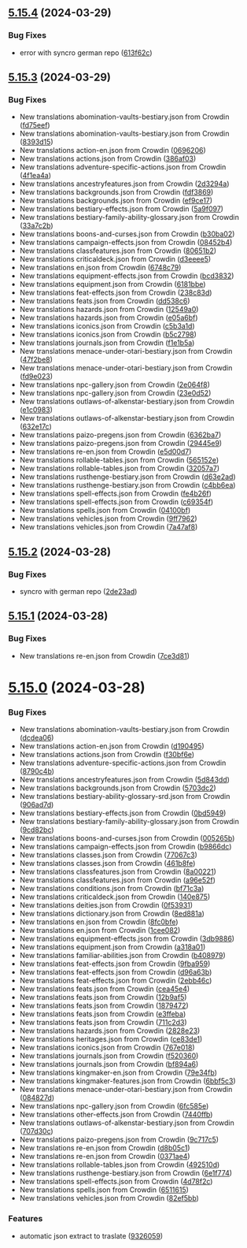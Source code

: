 ## [5.15.4](https://github.com/allnnde/pf2e-esp-translation/compare/v5.15.3...v5.15.4) (2024-03-29)


### Bug Fixes

* error with syncro german repo ([613f62c](https://github.com/allnnde/pf2e-esp-translation/commit/613f62c5ca265930f7a129e2d3fcf7d573347aa8))



## [5.15.3](https://github.com/allnnde/pf2e-esp-translation/compare/v5.15.2...v5.15.3) (2024-03-29)


### Bug Fixes

* New translations abomination-vaults-bestiary.json from Crowdin ([fd75eef](https://github.com/allnnde/pf2e-esp-translation/commit/fd75eefb9f86fbc4ce2c76f40aac6c0dfa62baad))
* New translations abomination-vaults-bestiary.json from Crowdin ([8393d15](https://github.com/allnnde/pf2e-esp-translation/commit/8393d158c338dbc755a250494114ea02f1108f8b))
* New translations action-en.json from Crowdin ([0696206](https://github.com/allnnde/pf2e-esp-translation/commit/0696206938a4696eb96e15ffe0d0f421606923b0))
* New translations actions.json from Crowdin ([386af03](https://github.com/allnnde/pf2e-esp-translation/commit/386af03279a754fcdccc4ad855def7f4a8d2bd33))
* New translations adventure-specific-actions.json from Crowdin ([4f1ea4a](https://github.com/allnnde/pf2e-esp-translation/commit/4f1ea4a8a54cb2c3ad3f4f875b437de77ec4a568))
* New translations ancestryfeatures.json from Crowdin ([2d3294a](https://github.com/allnnde/pf2e-esp-translation/commit/2d3294a4c4b1daa138120f9659a09084860cea00))
* New translations backgrounds.json from Crowdin ([fdf3869](https://github.com/allnnde/pf2e-esp-translation/commit/fdf38691d2b3cc9e3b8740300a5f38d9f76914bf))
* New translations backgrounds.json from Crowdin ([ef9ce17](https://github.com/allnnde/pf2e-esp-translation/commit/ef9ce17b24fbfab5b9ddfb1c3f50ff3fe52ed337))
* New translations bestiary-effects.json from Crowdin ([5a9f097](https://github.com/allnnde/pf2e-esp-translation/commit/5a9f09709181050d06b772653cdff62fc9f2f8b9))
* New translations bestiary-family-ability-glossary.json from Crowdin ([33a7c2b](https://github.com/allnnde/pf2e-esp-translation/commit/33a7c2be21722ea8aa3a5fa7b479037bb03bb35e))
* New translations boons-and-curses.json from Crowdin ([b30ba02](https://github.com/allnnde/pf2e-esp-translation/commit/b30ba020e1d71fafba7a55c6b34350b7cf827629))
* New translations campaign-effects.json from Crowdin ([08452b4](https://github.com/allnnde/pf2e-esp-translation/commit/08452b428b3ec782f52d68eef34bf6f448928dcf))
* New translations classfeatures.json from Crowdin ([80651b2](https://github.com/allnnde/pf2e-esp-translation/commit/80651b2b12a75e2c255c6b06415c64d15617a733))
* New translations criticaldeck.json from Crowdin ([d3eeee5](https://github.com/allnnde/pf2e-esp-translation/commit/d3eeee5662c0e775bd4857a36c62ad54e06cfaa1))
* New translations en.json from Crowdin ([6748c79](https://github.com/allnnde/pf2e-esp-translation/commit/6748c792968ce47381ef9d8557daea1de1d6b532))
* New translations equipment-effects.json from Crowdin ([bcd3832](https://github.com/allnnde/pf2e-esp-translation/commit/bcd38327add01226b1507aa8faaf560055c96fd8))
* New translations equipment.json from Crowdin ([6181bbe](https://github.com/allnnde/pf2e-esp-translation/commit/6181bbebd037d2ffa6235717e44eebcd0b4cee7f))
* New translations feat-effects.json from Crowdin ([238c83d](https://github.com/allnnde/pf2e-esp-translation/commit/238c83d2a2715ebd1bb5a14cf40b2b37f6ad27f3))
* New translations feats.json from Crowdin ([dd538c6](https://github.com/allnnde/pf2e-esp-translation/commit/dd538c643e5b101147b64280a30cfdd72881899c))
* New translations hazards.json from Crowdin ([12549a0](https://github.com/allnnde/pf2e-esp-translation/commit/12549a0654221328785cd94fdc91483eccef27b9))
* New translations hazards.json from Crowdin ([e05a6bf](https://github.com/allnnde/pf2e-esp-translation/commit/e05a6bf7f71a73b4fcb321c4e00e1ce12c209108))
* New translations iconics.json from Crowdin ([c5b3a1d](https://github.com/allnnde/pf2e-esp-translation/commit/c5b3a1d89e87ad89b560fa89e33f5aeabac0fe91))
* New translations iconics.json from Crowdin ([b5c2798](https://github.com/allnnde/pf2e-esp-translation/commit/b5c27988d395966160c26cff6669f696e2c009a7))
* New translations journals.json from Crowdin ([f1e1b5a](https://github.com/allnnde/pf2e-esp-translation/commit/f1e1b5a97dc060a40b4eb2d953e604d816fd006c))
* New translations menace-under-otari-bestiary.json from Crowdin ([47f2be8](https://github.com/allnnde/pf2e-esp-translation/commit/47f2be8d454864763d1f11dd834ad4c98ce788e4))
* New translations menace-under-otari-bestiary.json from Crowdin ([fd9e023](https://github.com/allnnde/pf2e-esp-translation/commit/fd9e023c447e102a408bf4afb41d6c213c9bee91))
* New translations npc-gallery.json from Crowdin ([2e064f8](https://github.com/allnnde/pf2e-esp-translation/commit/2e064f8209e7a41e344b37c8f1c12f8b21addf1b))
* New translations npc-gallery.json from Crowdin ([23e0d52](https://github.com/allnnde/pf2e-esp-translation/commit/23e0d52fe4c4dfa0ef7d268a4fb95ce5ccd04c4c))
* New translations outlaws-of-alkenstar-bestiary.json from Crowdin ([e1c0983](https://github.com/allnnde/pf2e-esp-translation/commit/e1c098398400a873c350bfbf5bb6ebb7b81a027c))
* New translations outlaws-of-alkenstar-bestiary.json from Crowdin ([632e17c](https://github.com/allnnde/pf2e-esp-translation/commit/632e17c0f01464c66e00066b0aa91d96e2a49e8f))
* New translations paizo-pregens.json from Crowdin ([6362ba7](https://github.com/allnnde/pf2e-esp-translation/commit/6362ba76bfffa78d18f793c37f441ef9ae2123ff))
* New translations paizo-pregens.json from Crowdin ([29445e9](https://github.com/allnnde/pf2e-esp-translation/commit/29445e9648a07beef4106e3bda7cff89a76e5be1))
* New translations re-en.json from Crowdin ([e5d00d7](https://github.com/allnnde/pf2e-esp-translation/commit/e5d00d7fcf394cd37e2560f866ae5e43008c31fd))
* New translations rollable-tables.json from Crowdin ([565152e](https://github.com/allnnde/pf2e-esp-translation/commit/565152ec8b0d7000642abd6de95b9093c50b9802))
* New translations rollable-tables.json from Crowdin ([32057a7](https://github.com/allnnde/pf2e-esp-translation/commit/32057a7e655cb74438912cb5f58c8810a432774c))
* New translations rusthenge-bestiary.json from Crowdin ([d63e2ad](https://github.com/allnnde/pf2e-esp-translation/commit/d63e2adbd8f8f49a6ea84d40d70ea05fe23e376c))
* New translations rusthenge-bestiary.json from Crowdin ([c4bb6ea](https://github.com/allnnde/pf2e-esp-translation/commit/c4bb6ea9d5c8d7f65af05966be96295cdaa0bce2))
* New translations spell-effects.json from Crowdin ([fe4b26f](https://github.com/allnnde/pf2e-esp-translation/commit/fe4b26f74c82f5c44daa90a53bbf137a11e9dd25))
* New translations spell-effects.json from Crowdin ([c69354f](https://github.com/allnnde/pf2e-esp-translation/commit/c69354f0bc1996d7d8f7c75d6520a61d832296a7))
* New translations spells.json from Crowdin ([04100bf](https://github.com/allnnde/pf2e-esp-translation/commit/04100bf975bf9372f098ed214b0e8fa91bb0b9d1))
* New translations vehicles.json from Crowdin ([9ff7962](https://github.com/allnnde/pf2e-esp-translation/commit/9ff7962b7febf1e066aad98eae9665357f1aac15))
* New translations vehicles.json from Crowdin ([7a47af8](https://github.com/allnnde/pf2e-esp-translation/commit/7a47af859c19d5330d7efa9f2521450518e49115))



## [5.15.2](https://github.com/allnnde/pf2e-esp-translation/compare/v5.15.1...v5.15.2) (2024-03-28)


### Bug Fixes

* syncro with german repo ([2de23ad](https://github.com/allnnde/pf2e-esp-translation/commit/2de23ad527de6cab07b0ac27105d3f27293547a0))



## [5.15.1](https://github.com/allnnde/pf2e-esp-translation/compare/v5.15.0...v5.15.1) (2024-03-28)


### Bug Fixes

* New translations re-en.json from Crowdin ([7ce3d81](https://github.com/allnnde/pf2e-esp-translation/commit/7ce3d81a32d27194bdb2ade1010c4614b29a4213))



# [5.15.0](https://github.com/allnnde/pf2e-esp-translation/compare/v5.14.5...v5.15.0) (2024-03-28)


### Bug Fixes

* New translations abomination-vaults-bestiary.json from Crowdin ([dcdea06](https://github.com/allnnde/pf2e-esp-translation/commit/dcdea0647e9fa66ff3146df36c27c94e64220d4d))
* New translations action-en.json from Crowdin ([d190495](https://github.com/allnnde/pf2e-esp-translation/commit/d190495d3670bd8d47acf58426eaf6921c63a84a))
* New translations actions.json from Crowdin ([f30bf6e](https://github.com/allnnde/pf2e-esp-translation/commit/f30bf6ee7d44125058752b84e54d0fd5e7779b16))
* New translations adventure-specific-actions.json from Crowdin ([8790c4b](https://github.com/allnnde/pf2e-esp-translation/commit/8790c4bbb58394bbe14da2aaaa736a49bb25e0eb))
* New translations ancestryfeatures.json from Crowdin ([5d843dd](https://github.com/allnnde/pf2e-esp-translation/commit/5d843dd8aa014faced9b277f370fcc5882560bb2))
* New translations backgrounds.json from Crowdin ([5703dc2](https://github.com/allnnde/pf2e-esp-translation/commit/5703dc2f679b343312d1a9bbc6b940e44baaefe1))
* New translations bestiary-ability-glossary-srd.json from Crowdin ([906ad7d](https://github.com/allnnde/pf2e-esp-translation/commit/906ad7d661d64014c110f5749589740093a9ff9c))
* New translations bestiary-effects.json from Crowdin ([0bd5949](https://github.com/allnnde/pf2e-esp-translation/commit/0bd594961ce76f858dc23c316297da17170d1c25))
* New translations bestiary-family-ability-glossary.json from Crowdin ([9cd82bc](https://github.com/allnnde/pf2e-esp-translation/commit/9cd82bc2a8135cdd09fa8a26a0f11324505c9d4d))
* New translations boons-and-curses.json from Crowdin ([005265b](https://github.com/allnnde/pf2e-esp-translation/commit/005265bf92560183a9aed28beaafa9347d7a8570))
* New translations campaign-effects.json from Crowdin ([b9866dc](https://github.com/allnnde/pf2e-esp-translation/commit/b9866dc1d5340a32b2e0277e9704f0ef9cd7af40))
* New translations classes.json from Crowdin ([77067c3](https://github.com/allnnde/pf2e-esp-translation/commit/77067c39e7ffd523248dc38212391accf29232f5))
* New translations classes.json from Crowdin ([461b8fe](https://github.com/allnnde/pf2e-esp-translation/commit/461b8fe6c2eff8b900c03a06e8c79dbe7e9c0aae))
* New translations classfeatures.json from Crowdin ([8a00221](https://github.com/allnnde/pf2e-esp-translation/commit/8a002215a3decc6c205203603fa9164e5bd811db))
* New translations classfeatures.json from Crowdin ([a96e52f](https://github.com/allnnde/pf2e-esp-translation/commit/a96e52f855a19d7f83d02a75e9e4f77dc81df621))
* New translations conditions.json from Crowdin ([bf71c3a](https://github.com/allnnde/pf2e-esp-translation/commit/bf71c3a7424cb9ccad3702c0b8372022a32aec7f))
* New translations criticaldeck.json from Crowdin ([140e875](https://github.com/allnnde/pf2e-esp-translation/commit/140e8751dde41db119d3b832b72a81c34637dc79))
* New translations deities.json from Crowdin ([0f53931](https://github.com/allnnde/pf2e-esp-translation/commit/0f539312c94e98d8300db8942d2f84f8590514c9))
* New translations dictionary.json from Crowdin ([8ed881a](https://github.com/allnnde/pf2e-esp-translation/commit/8ed881a9ba52aea853fe88f092ec4c2d80cf8fa1))
* New translations en.json from Crowdin ([8fc0bfe](https://github.com/allnnde/pf2e-esp-translation/commit/8fc0bfe357f23344e77f82525adcc639c38ce629))
* New translations en.json from Crowdin ([1cee082](https://github.com/allnnde/pf2e-esp-translation/commit/1cee082685252bd01263bae8a970f4a4161edbc3))
* New translations equipment-effects.json from Crowdin ([3db9886](https://github.com/allnnde/pf2e-esp-translation/commit/3db98861fde40e026541232fe705f6ce6b310ea8))
* New translations equipment.json from Crowdin ([a318a01](https://github.com/allnnde/pf2e-esp-translation/commit/a318a01ec29ec797b76531cdff30a7be0849c10c))
* New translations familiar-abilities.json from Crowdin ([b408979](https://github.com/allnnde/pf2e-esp-translation/commit/b408979bf7ded4b0b17e8a9159a5a3765e2be336))
* New translations feat-effects.json from Crowdin ([9fba959](https://github.com/allnnde/pf2e-esp-translation/commit/9fba959a9c52ce91935d45d82c018cee9ecf55f5))
* New translations feat-effects.json from Crowdin ([d96a63b](https://github.com/allnnde/pf2e-esp-translation/commit/d96a63b75b42fdf0e05564cdb39f9e2883c0ca7a))
* New translations feat-effects.json from Crowdin ([2ebb46c](https://github.com/allnnde/pf2e-esp-translation/commit/2ebb46cadb1a5b1954ca1b5d4416a1f3a8e0d4b9))
* New translations feats.json from Crowdin ([cea45e4](https://github.com/allnnde/pf2e-esp-translation/commit/cea45e4e372fc6746c97eacb7b848a7d06b1093e))
* New translations feats.json from Crowdin ([12b9af5](https://github.com/allnnde/pf2e-esp-translation/commit/12b9af5635eb988e396e4c151a3d2cd86e636552))
* New translations feats.json from Crowdin ([1879472](https://github.com/allnnde/pf2e-esp-translation/commit/1879472399395c420a403e5221128ee16a1d2240))
* New translations feats.json from Crowdin ([e3ffeba](https://github.com/allnnde/pf2e-esp-translation/commit/e3ffeba31ca83a7dcb6371676c658ef800221800))
* New translations feats.json from Crowdin ([711c2d3](https://github.com/allnnde/pf2e-esp-translation/commit/711c2d3cc60701b56456f6c6d08430e66ac266f9))
* New translations hazards.json from Crowdin ([2828e23](https://github.com/allnnde/pf2e-esp-translation/commit/2828e23185c817a4f91f5f67058d177584beec9a))
* New translations heritages.json from Crowdin ([ce83de1](https://github.com/allnnde/pf2e-esp-translation/commit/ce83de15bf715c4e7a40c312c1a42ddb4dae09fd))
* New translations iconics.json from Crowdin ([767e018](https://github.com/allnnde/pf2e-esp-translation/commit/767e01846a7d4fe1ff4df7a8ba26214c4aa0b80e))
* New translations journals.json from Crowdin ([f520360](https://github.com/allnnde/pf2e-esp-translation/commit/f5203602be66a15153422264f63defefd2a8eb8e))
* New translations journals.json from Crowdin ([bf894a6](https://github.com/allnnde/pf2e-esp-translation/commit/bf894a650a380f19d10fba91dcab716b7ad61714))
* New translations kingmaker-en.json from Crowdin ([79e34fb](https://github.com/allnnde/pf2e-esp-translation/commit/79e34fb4013ad25bac1d1916c235b751f7447806))
* New translations kingmaker-features.json from Crowdin ([6bbf5c3](https://github.com/allnnde/pf2e-esp-translation/commit/6bbf5c3c4d16493e33157eaacb8aab870ed2f6d6))
* New translations menace-under-otari-bestiary.json from Crowdin ([084827d](https://github.com/allnnde/pf2e-esp-translation/commit/084827d5807674c2bbfad5a1b26078a4e558e8de))
* New translations npc-gallery.json from Crowdin ([6fc585e](https://github.com/allnnde/pf2e-esp-translation/commit/6fc585ecf04efe5eb4db1574c6fe549a5e2f1459))
* New translations other-effects.json from Crowdin ([7440ffb](https://github.com/allnnde/pf2e-esp-translation/commit/7440ffbb537bc45d00eb330fe6b24b262693ac81))
* New translations outlaws-of-alkenstar-bestiary.json from Crowdin ([707d30c](https://github.com/allnnde/pf2e-esp-translation/commit/707d30cee826e8e7d45b2566a7e9245d37d7354a))
* New translations paizo-pregens.json from Crowdin ([9c717c5](https://github.com/allnnde/pf2e-esp-translation/commit/9c717c56005d6bed89a3ed9d8e81f51a7b863574))
* New translations re-en.json from Crowdin ([d8b05c1](https://github.com/allnnde/pf2e-esp-translation/commit/d8b05c1c828e8ad59fccd75e1e81e5898f30b880))
* New translations re-en.json from Crowdin ([0371ae4](https://github.com/allnnde/pf2e-esp-translation/commit/0371ae469595690ea616a6af96affb88c1c2e394))
* New translations rollable-tables.json from Crowdin ([492510d](https://github.com/allnnde/pf2e-esp-translation/commit/492510d2bb4a66b0c0e8b187209b74861f6c9813))
* New translations rusthenge-bestiary.json from Crowdin ([6e1f774](https://github.com/allnnde/pf2e-esp-translation/commit/6e1f7744ef1e9b672e1d956d67f430e1a2bcbe67))
* New translations spell-effects.json from Crowdin ([4d78f2c](https://github.com/allnnde/pf2e-esp-translation/commit/4d78f2ca3ca58a53749cdbb7f319bc6ba97800c1))
* New translations spells.json from Crowdin ([6511615](https://github.com/allnnde/pf2e-esp-translation/commit/651161518a7241db80d62eccca573c72490fee65))
* New translations vehicles.json from Crowdin ([82ef5bb](https://github.com/allnnde/pf2e-esp-translation/commit/82ef5bb17840ad343d261aae1320cd8dbe858f11))


### Features

* automatic json extract to traslate ([9326059](https://github.com/allnnde/pf2e-esp-translation/commit/9326059b75984ce5639de146d0bd3863b60073db))



